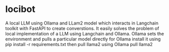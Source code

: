 # locibot
A local LLM using Ollama and LLam2 model which interacts in Langchain toolkit with FastAPI to create converstions.
It easily solves the problem of local implementation of a LLM using Langchain and Ollama.
Ollama sets the environment and pulls a particular model directly
for Ollama install it using pip install -r requirements.txt
then pull llama2 using Ollama pull llama2

